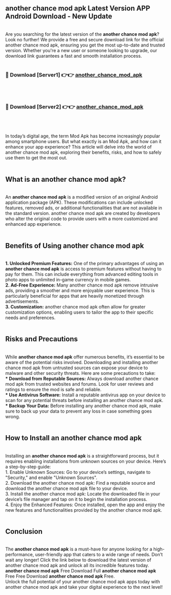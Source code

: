 ## another chance mod apk Latest Version APP Android Download - New Update
<br>
Are you searching for the latest version of the <strong>another chance mod apk</strong>? Look no further! We provide a free and secure download link for the official another chance mod apk, ensuring you get the most up-to-date and trusted version. Whether you're a new user or someone looking to upgrade, our download link guarantees a fast and smooth installation process.
<br>
<br>
<h3>🔴 Download [Server1] 👉👉 <a href="https://modyolo.store/another+chance+mod+apk">another_chance_mod_apk</a></h3><br>
<br>
<h3>🔴 Download [Server2] 👉👉 <a href="https://modyolo.store/another+chance+mod+apk">another_chance_mod_apk</a></h3><br>
<br>
<br>
In today’s digital age, the term Mod Apk has become increasingly popular among smartphone users. But what exactly is an Mod Apk, and how can it enhance your app experience? This article will delve into the world of another chance mod apk, exploring their benefits, risks, and how to safely use them to get the most out.
<br>
<br>
<h2>What is an another chance mod apk?</h2>
<br>
An <strong>another chance mod apk</strong> is a modified version of an original Android application package (APK). These modifications can include unlocked features, removed ads, or additional functionalities that are not available in the standard version. another chance mod apk are created by developers who alter the original code to provide users with a more customized and enhanced app experience.
<br>
<br>
<h2>Benefits of Using another chance mod apk</h2>
<br>
<strong> 1. Unlocked Premium Features:</strong> One of the primary advantages of using an <strong>another chance mod apk</strong> is access to premium features without having to pay for them. This can include everything from advanced editing tools in photo apps to unlimited in-game currency in mobile games.
<br>
<strong> 2. Ad-Free Experience:</strong> Many another chance mod apk remove intrusive ads, providing a smoother and more enjoyable user experience. This is particularly beneficial for apps that are heavily monetized through advertisements.
<br>
<strong> 3. Customization:</strong> another chance mod apk often allow for greater customization options, enabling users to tailor the app to their specific needs and preferences.
<br>
<br>
<h2>Risks and Precautions</h2>
<br>
While <strong>another chance mod apk</strong> offer numerous benefits, it’s essential to be aware of the potential risks involved. Downloading and installing another chance mod apk from untrusted sources can expose your device to malware and other security threats. Here are some precautions to take:
<br>
<strong> * Download from Reputable Sources:</strong> Always download another chance mod apk from trusted websites and forums. Look for user reviews and ratings to ensure the mod is safe and reliable.
<br>
<strong> * Use Antivirus Software:</strong> Install a reputable antivirus app on your device to scan for any potential threats before installing an another chance mod apk.
<br>
<strong> * Backup Your Data:</strong> Before installing any another chance mod apk, make sure to back up your data to prevent any loss in case something goes wrong.
<br>
<br>
<h2>How to Install an another chance mod apk</h2>
<br>
Installing an <strong>another chance mod apk</strong> is a straightforward process, but it requires enabling installations from unknown sources on your device. Here’s a step-by-step guide:
<br>
 1. Enable Unknown Sources: Go to your device’s settings, navigate to "Security," and enable "Unknown Sources".
<br>
 2. Download the another chance mod apk: Find a reputable source and download the another chance mod apk file to your device.
<br>
 3. Install the another chance mod apk: Locate the downloaded file in your device’s file manager and tap on it to begin the installation process.
<br>
 4. Enjoy the Enhanced Features: Once installed, open the app and enjoy the new features and functionalities provided by the another chance mod apk.
<br>
<br>
<h2><strong>Conclusion</strong></h2>
<br>
The <strong>another chance mod apk</strong> is a must-have for anyone looking for a high-performance, user-friendly app that caters to a wide range of needs. Don’t wait any longer! Click the link below to download the latest version of another chance mod apk and unlock all its incredible features today.
<br>
<strong>another chance mod apk</strong> Free Download Full <strong>another chance mod apk</strong> Free Free Download <strong>another chance mod apk</strong> Free.
<br>
Unlock the full potential of your another chance mod apk apps today with another chance mod apk and take your digital experience to the next level!